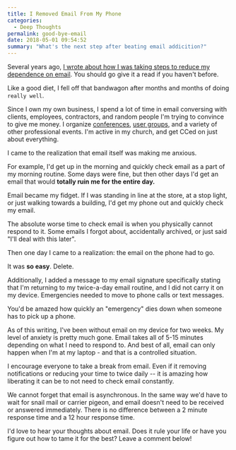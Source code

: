 ```yaml
---
title: I Removed Email From My Phone
categories:
  - Deep Thoughts
permalink: good-bye-email
date: 2018-05-01 09:54:52
summary: "What's the next step after beating email addicition?"
---
```


Several years ago, [I wrote about how I was taking steps to reduce my dependence on email](https://consultwithgriff.com/beating-email-addiction/). You should go give it a read if you haven't before.

Like a good diet, I fell off that bandwagon after months and months of doing `really well`.

Since I own my own business, I spend a lot of time in email conversing with clients, employees, contractors, and random people I'm trying to convince to give me money. I organize [conferences](https://revolutionconf.com), [user groups](https://hrnug.org), and a variety of other professional events. I'm active in my church, and get CCed on just about everything.

I came to the realization that email itself was making me anxious.

For example, I'd get up in the morning and quickly check email as a part of my morning routine. Some days were fine, but then other days I'd get an email that would **totally ruin me for the entire day.**

Email became my fidget. If I was standing in line at the store, at a stop light, or just walking towards a building, I'd get my phone out and quickly check my email.

The absolute worse time to check email is when you physically cannot respond to it. Some emails I forgot about, accidentally archived, or just said "I'll deal with this later".

Then one day I came to a realization: the email on the phone had to go.

It was **so easy**. Delete.

Additionally, I added a message to my email signature specifically stating that I'm returning to my twice-a-day email routine, and I did not carry it on my device. Emergencies needed to move to phone calls or text messages.

You'd be amazed how quickly an "emergency" dies down when someone has to pick up a phone.

As of this writing, I've been without email on my device for two weeks. My level of anxiety is pretty much gone. Email takes all of 5-15 minutes depending on what I need to respond to. And best of all, email can only happen when I'm at my laptop - and that is a controlled situation.

I encourage everyone to take a break from email. Even if it removing notifications or reducing your time to twice daily -- it is amazing how liberating it can be to not need to check email constantly.

We cannot forget that email is asynchronous. In the same way we'd have to wait for snail mail or carrier pigeon, and email doesn't need to be received or answered immediately. There is no difference between a 2 minute response time and a 12 hour response time.

I'd love to hear your thoughts about email. Does it rule your life or have you figure out how to tame it for the best? Leave a comment below!
